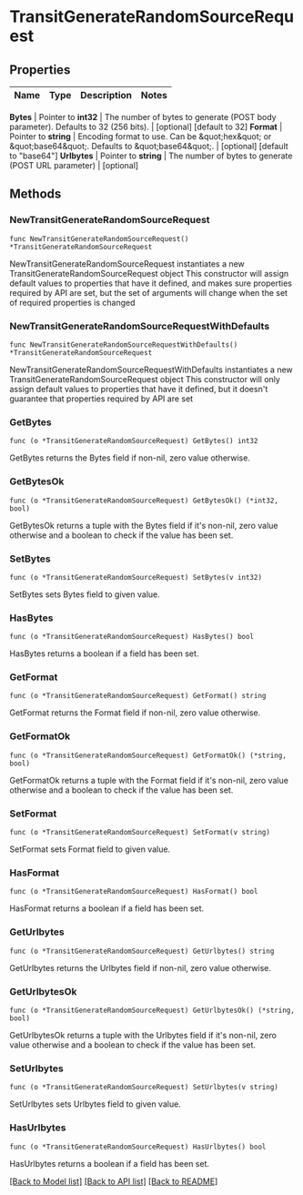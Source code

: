 # TransitGenerateRandomSourceRequest


## Properties

Name | Type | Description | Notes
------------ | ------------- | ------------- | -------------


**Bytes** | Pointer to **int32** | The number of bytes to generate (POST body parameter). Defaults to 32 (256 bits). | [optional] [default to 32]
**Format** | Pointer to **string** | Encoding format to use. Can be \&quot;hex\&quot; or \&quot;base64\&quot;. Defaults to \&quot;base64\&quot;. | [optional] [default to "base64"]
**Urlbytes** | Pointer to **string** | The number of bytes to generate (POST URL parameter) | [optional] 



## Methods


### NewTransitGenerateRandomSourceRequest

`func NewTransitGenerateRandomSourceRequest() *TransitGenerateRandomSourceRequest`

NewTransitGenerateRandomSourceRequest instantiates a new TransitGenerateRandomSourceRequest object
This constructor will assign default values to properties that have it defined,
and makes sure properties required by API are set, but the set of arguments
will change when the set of required properties is changed

### NewTransitGenerateRandomSourceRequestWithDefaults

`func NewTransitGenerateRandomSourceRequestWithDefaults() *TransitGenerateRandomSourceRequest`

NewTransitGenerateRandomSourceRequestWithDefaults instantiates a new TransitGenerateRandomSourceRequest object
This constructor will only assign default values to properties that have it defined,
but it doesn't guarantee that properties required by API are set


### GetBytes

`func (o *TransitGenerateRandomSourceRequest) GetBytes() int32`

GetBytes returns the Bytes field if non-nil, zero value otherwise.

### GetBytesOk

`func (o *TransitGenerateRandomSourceRequest) GetBytesOk() (*int32, bool)`

GetBytesOk returns a tuple with the Bytes field if it's non-nil, zero value otherwise
and a boolean to check if the value has been set.

### SetBytes

`func (o *TransitGenerateRandomSourceRequest) SetBytes(v int32)`

SetBytes sets Bytes field to given value.


### HasBytes

`func (o *TransitGenerateRandomSourceRequest) HasBytes() bool`

HasBytes returns a boolean if a field has been set.




### GetFormat

`func (o *TransitGenerateRandomSourceRequest) GetFormat() string`

GetFormat returns the Format field if non-nil, zero value otherwise.

### GetFormatOk

`func (o *TransitGenerateRandomSourceRequest) GetFormatOk() (*string, bool)`

GetFormatOk returns a tuple with the Format field if it's non-nil, zero value otherwise
and a boolean to check if the value has been set.

### SetFormat

`func (o *TransitGenerateRandomSourceRequest) SetFormat(v string)`

SetFormat sets Format field to given value.


### HasFormat

`func (o *TransitGenerateRandomSourceRequest) HasFormat() bool`

HasFormat returns a boolean if a field has been set.




### GetUrlbytes

`func (o *TransitGenerateRandomSourceRequest) GetUrlbytes() string`

GetUrlbytes returns the Urlbytes field if non-nil, zero value otherwise.

### GetUrlbytesOk

`func (o *TransitGenerateRandomSourceRequest) GetUrlbytesOk() (*string, bool)`

GetUrlbytesOk returns a tuple with the Urlbytes field if it's non-nil, zero value otherwise
and a boolean to check if the value has been set.

### SetUrlbytes

`func (o *TransitGenerateRandomSourceRequest) SetUrlbytes(v string)`

SetUrlbytes sets Urlbytes field to given value.


### HasUrlbytes

`func (o *TransitGenerateRandomSourceRequest) HasUrlbytes() bool`

HasUrlbytes returns a boolean if a field has been set.









[[Back to Model list]](../README.md#documentation-for-models) [[Back to API list]](../README.md#documentation-for-api-endpoints) [[Back to README]](../README.md)


